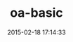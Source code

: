 ---
layout: post
title:  "oa-basic"
repo:   "intridea/omniauth"
date:   2015-02-18 17:14:33
gemurl: http://github.com/intridea/omniauth
---